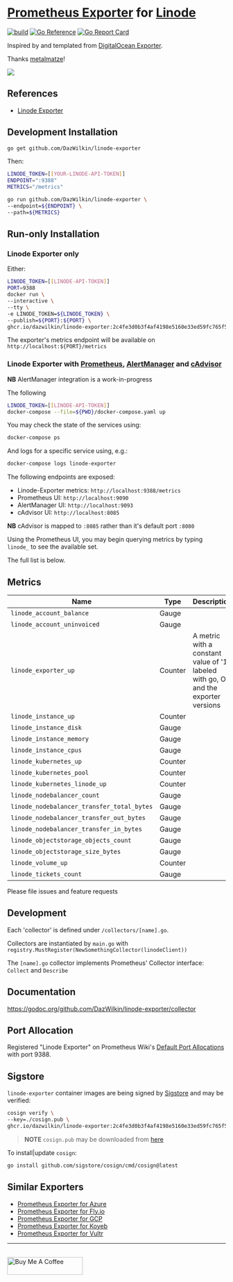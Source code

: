 # [Prometheus Exporter](https://prometheus.io/docs/instrumenting/exporters/) for [Linode](https://www.linode.com)

[![build](https://github.com/DazWilkin/linode-exporter/actions/workflows/build.yml/badge.svg)](https://github.com/DazWilkin/linode-exporter/actions/workflows/build.yml)
[![Go Reference](https://pkg.go.dev/badge/github.com/DazWilkin/linode-exporter.svg)](https://pkg.go.dev/github.com/DazWilkin/linode-exporter)
[![Go Report Card](https://goreportcard.com/badge/github.com/DazWilkin/linode-exporter)](https://goreportcard.com/report/github.com/DazWilkin/linode-exporter)

Inspired by and templated from [DigitalOcean Exporter](https://github.com/metalmatze/digitalocean_exporter).

Thanks [metalmatze](https://github.com/metalmatze)!

![](images/linode_instance_count.png)

## References

+ [Linode Exporter](https://pretired.dazwilkin.com/posts/191218/)

## Development Installation

```bash
go get github.com/DazWilkin/linode-exporter
```
Then:
```bash
LINODE_TOKEN=[[YOUR-LINODE-API-TOKEN]]
ENDPOINT=":9388"
METRICS="/metrics"

go run github.com/DazWilkin/linode-exporter \
--endpoint=${ENDPOINT} \
--path=${METRICS}
```

## Run-only Installation

### Linode Exporter only

Either:
```bash
LINODE_TOKEN=[[LINODE-API-TOKEN]]
PORT=9388
docker run \
--interactive \
--tty \
-e LINODE_TOKEN=${LINODE_TOKEN} \
--publish=${PORT}:${PORT} \
ghcr.io/dazwilkin/linode-exporter:2c4fe3d0b3f4af4198e5160e33ed59fc765f5b41
```

The exporter's metrics endpoint will be available on `http://localhost:${PORT}/metrics`

### Linode Exporter with [Prometheus](https://prometheus.io), [AlertManager](https://prometheus.io/docs/alerting/alertmanager/) and [cAdvisor](https://github.com/google/cadvisor)

**NB** AlertManager integration is a work-in-progress

The following
```bash
LINODE_TOKEN=[[LINODE-API-TOKEN]]
docker-compose --file=${PWD}/docker-compose.yaml up
```
You may check the state of the services using:
```bash
docker-compose ps
```
And logs for a specific service using, e.g.:
```bash
docker-compose logs linode-exporter
```
The following endpoints are exposed:
+ Linode-Exporter metrics: `http://localhost:9388/metrics`
+ Prometheus UI: `http://localhost:9090`
+ AlertManager UI: `http://localhost:9093`
+ cAdvisor UI: `http://localhost:8085`

**NB** cAdvisor is mapped to `:8085` rather than it's default port `:8080`

Using the Prometheus UI, you may begin querying metrics by typing `linode_` to see the available set.

The full list is below.

## Metrics

| Name                                         | Type    | Description
| ----                                         | ----    | -----------
| `linode_account_balance`                     | Gauge   |
| `linode_account_uninvoiced`                  | Gauge   |
| `linode_exporter_up`                         | Counter | A metric with a constant value of '1' labeled with go, OS and the exporter versions
| `linode_instance_up`                         | Counter |
| `linode_instance_disk`                       | Gauge   |
| `linode_instance_memory`                     | Gauge   |
| `linode_instance_cpus`                       | Gauge   |
| `linode_kubernetes_up`                       | Counter |
| `linode_kubernetes_pool`                     | Counter |
| `linode_kubernetes_linode_up`                | Counter |
| `linode_nodebalancer_count`                  | Gauge   |
| `linode_nodebalancer_transfer_total_bytes`   | Gauge   |
| `linode_nodebalancer_transfer_out_bytes`     | Gauge   |
| `linode_nodebalancer_transfer_in_bytes`      | Gauge   |
| `linode_objectstorage_objects_count`         | Gauge   |
| `linode_objectstorage_size_bytes`            | Gauge   |
| `linode_volume_up`                           | Counter |
| `linode_tickets_count`                       | Gauge   |

Please file issues and feature requests

## Development

Each 'collector' is defined under `/collectors/[name].go`.

Collectors are instantiated by `main.go` with `registry.MustRegister(NewSomethingCollector(linodeClient))`

The `[name].go` collector implements Prometheus' Collector interface: `Collect` and `Describe`

## Documentation

https://godoc.org/github.com/DazWilkin/linode-exporter/collector

## Port Allocation

Registered "Linode Exporter" on Prometheus Wiki's [Default Port Allocations](https://github.com/prometheus/prometheus/wiki/Default-port-allocations#exporters-starting-at-9100) with port 9388.

## Sigstore

`linode-exporter` container images are being signed by [Sigstore](https://www.sigstore.dev/) and may be verified:

```bash
cosign verify \
--key=./cosign.pub \
ghcr.io/dazwilkin/linode-exporter:2c4fe3d0b3f4af4198e5160e33ed59fc765f5b41
```

> **NOTE** `cosign.pub` may be downloaded from [here](./cosign.pub)

To install|update `cosign`:
```bash
go install github.com/sigstore/cosign/cmd/cosign@latest
```

## Similar Exporters

+ [Prometheus Exporter for Azure](https://github.com/DazWilkin/azure-exporter)
+ [Prometheus Exporter for Fly.io](https://github.com/DazWilkin/fly-exporter)
+ [Prometheus Exporter for GCP](https://github.com/DazWilkin/gcp-exporter)
+ [Prometheus Exporter for Koyeb](https://github.com/DazWilkin/koyeb-exporter)
+ [Prometheus Exporter for Vultr](https://github.com/DazWilkin/vultr-exporter)

<hr/>
<br/>
<a href="https://www.buymeacoffee.com/dazwilkin" target="_blank"><img src="https://cdn.buymeacoffee.com/buttons/default-orange.png" alt="Buy Me A Coffee" height="41" width="174"></a>
